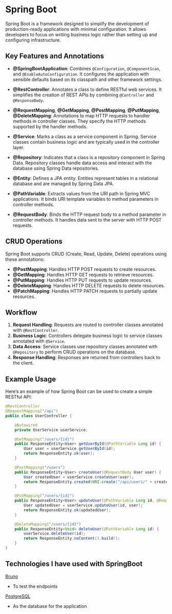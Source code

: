 # Spring Boot

Spring Boot is a framework designed to simplify the development of production-ready applications with minimal configuration. It allows developers to focus on writing business logic rather than setting up and configuring infrastructure.

## Key Features and Annotations

- **@SpringBootApplication**: Combines `@Configuration`, `@ComponentScan`, and `@EnableAutoConfiguration`. It configures the application with sensible defaults based on its classpath and other framework settings.

- **@RestController**: Annotates a class to define RESTful web services. It simplifies the creation of REST APIs by combining `@Controller` and `@ResponseBody`.

- **@RequestMapping**, **@GetMapping**, **@PostMapping**, **@PutMapping**, **@DeleteMapping**: Annotations to map HTTP requests to handler methods in controller classes. They specify the HTTP methods supported by the handler methods.

- **@Service**: Marks a class as a service component in Spring. Service classes contain business logic and are typically used in the controller layer.

- **@Repository**: Indicates that a class is a repository component in Spring Data. Repository classes handle data access and interact with the database using Spring Data repositories.

- **@Entity**: Defines a JPA entity. Entities represent tables in a relational database and are managed by Spring Data JPA.

- **@PathVariable**: Extracts values from the URI path in Spring MVC applications. It binds URI template variables to method parameters in controller methods.

- **@RequestBody**: Binds the HTTP request body to a method parameter in controller methods. It handles data sent to the server with HTTP POST requests.

## CRUD Operations

Spring Boot supports CRUD (Create, Read, Update, Delete) operations using these annotations:

- **@PostMapping**: Handles HTTP POST requests to create resources.
- **@GetMapping**: Handles HTTP GET requests to retrieve resources.
- **@PutMapping**: Handles HTTP PUT requests to update resources.
- **@DeleteMapping**: Handles HTTP DELETE requests to delete resources.
- **@PatchMapping**: Handles HTTP PATCH requests to partially update resources.

## Workflow

1. **Request Handling**: Requests are routed to controller classes annotated with `@RestController`.
2. **Business Logic**: Controllers delegate business logic to service classes annotated with `@Service`.
3. **Data Access**: Service classes use repository classes annotated with `@Repository` to perform CRUD operations on the database.
4. **Response Handling**: Responses are returned from controllers back to the client.

## Example Usage

Here’s an example of how Spring Boot can be used to create a simple RESTful API:

```java
@RestController
@RequestMapping("/api")
public class UserController {

    @Autowired
    private UserService userService;

    @GetMapping("/users/{id}")
    public ResponseEntity<User> getUserById(@PathVariable Long id) {
        User user = userService.getUserById(id);
        return ResponseEntity.ok(user);
    }

    @PostMapping("/users")
    public ResponseEntity<User> createUser(@RequestBody User user) {
        User createdUser = userService.createUser(user);
        return ResponseEntity.created(URI.create("/api/users/" + createdUser.getId())).body(createdUser);
    }

    @PutMapping("/users/{id}")
    public ResponseEntity<User> updateUser(@PathVariable Long id, @RequestBody User user) {
        User updatedUser = userService.updateUser(id, user);
        return ResponseEntity.ok(updatedUser);
    }

    @DeleteMapping("/users/{id}")
    public ResponseEntity<Void> deleteUser(@PathVariable Long id) {
        userService.deleteUser(id);
        return ResponseEntity.noContent().build();
    }
}
```
## Technologies I have used with SpringBoot

[Bruno](technologies/Bruno.md)
- To test the endpoints  

[PostgreSQL](technologies/PostgreSQL.md)
- As the database for the application

